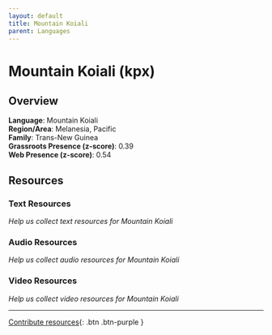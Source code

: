 ```yaml
---
layout: default
title: Mountain Koiali
parent: Languages
---
```


# Mountain Koiali (kpx)

## Overview

**Language**: Mountain Koiali  
**Region/Area**: Melanesia, Pacific  
**Family**: Trans-New Guinea  
**Grassroots Presence (z-score)**: 0.39  
**Web Presence (z-score)**: 0.54  

## Resources

### Text Resources
*Help us collect text resources for Mountain Koiali*

### Audio Resources
*Help us collect audio resources for Mountain Koiali*

### Video Resources
*Help us collect video resources for Mountain Koiali*

---

[Contribute resources](https://forms.office.com/e/1SfLJx3u1r){: .btn .btn-purple }

